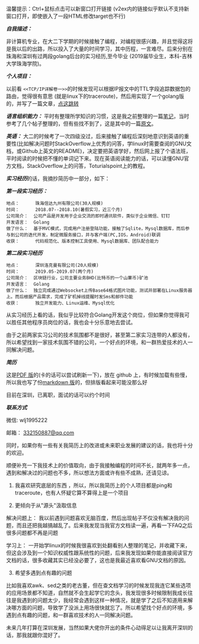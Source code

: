 温馨提示：Ctrl+鼠标点击可以新窗口打开链接 (v2ex内的链接似乎默认不支持新窗口打开，即使嵌入了一段HTML修改target也不行)

***自我描述：***

非计算机专业，在大二下学期的时候接触了编程，对编程很感兴趣，并且觉得这将是我以后的出路，所以投入了大量的时间学习，其中历程，一言难尽。后来分别在珠海和深圳有过两段golang后台的实习经历,至今毕业 (2019届毕业生，本科-吉林大学珠海学院)。

***个人项目：***

以前看 `<<TCP/IP详解卷一>>`的时候发现可以根据IP报文中的TTL字段追踪数据包的路由，觉得很有意思 (就是linux下的traceroute)，然后用实现了一个golang版的，并写了一篇文章，<a href="https://segmentfault.com/a/1190000020048492" target="_blank">点这跳转</a>



***语言组织能力：***
平时有整理所学知识的习惯，这是我之前整理的一篇<a href="https://github.com/wljgithub/for_interview/blob/master/resource/arts.md" target="_blank">笔记</a>，当时参考了几个帖子整理的，但有些找不到了，这是其中的一篇<a href="https://www.digitalocean.com/community/tutorials/how-to-view-and-configure-linux-logs-on-ubuntu-and-centos" target="_blank">原文</a>。



***英语：***
大二的时候考了一次四级没过，后来接触了编程后深刻地意识到英语的重要性(比如解决问题时StackOverflow上优秀的问答，学linux时需要查阅的GNU文档，或Github上英文的README)，决定要把英语学好，然后网上报了个语法班，平时阅读的时候把不懂的单词记下来。现在英语阅读能力的话，可以读懂GNU官方文档，StackOverflow上的问答，Toturialspoint上的教程。


***实习经历***的话，我摘抄简历中一部分，如下：

***第一段实习经历：***
```
地点：      珠海信达九州有限公司(30人规模)
时间：      2018.07--2018.10(暑假实习，近三个月)					
公司简介：  公司产品是开发用于企业交流的即时通讯软件，类似于企业微信、钉钉
开发语言：  Golang
做了什么：  基于MVC模式，完成用户注册登陆功能，接触了Sqlite，Mysql数据库，而后参与到公司的迭代开发，制定微服务接口，并与客户端(PC,IOS，Android)联调
收获：      代码规范化、版本控制工具使用、Mysql数据库、团队配合能力
```
***第二段实习经历***
```
地点：      深圳洛克曼有限公司(20人规模)
时间：      2019.05-2019.07(两个月)					
公司简介：  区块链行业，公司主要业务BHD(比特币的一个山寨币)矿池
开发语言：  Golang
做了什么：  独立完成通过Websocket上传Base64格式图片功能，测试并部署在Linux服务器上。而后根据产品需求，完成了矿机掉线提醒时发Sms和邮件功能
收获：      独立开发能力、Linux运维、Mysql优化
```


从实习经历上看的话，我似乎比较符合Golang开发这个岗位，但如果你觉得我可以胜任其他程序员岗位的话，我也会十分乐意地去尝试。

由于之前两家实习公司的技术氛围都不是很好，甚至第二家实习连带的人都没有，所以希望找到一家技术氛围不错的公司，一个好点的环境，和一群热爱技术的人一同解决问题。

***简历***

这是[PDF 版](https://github.com/wljgithub/for_interview/blob/master/resource/resumeWithContacts.pdf)的(卡的话可以尝试刷新一下)，放在 github 上，有时候加载有些慢，所以我也写了份[markdown 版](https://github.com/wljgithub/for_interview/blob/master/resource/resumeWithContacts.md)的，但排版看起来可能没那么好

目前在深圳，已离职，面试的话可以约个时间

***联系方式***

微信:  wlj1995222  

邮箱： 332150887@qq.com

同时，如果你有一些有关我简历上的改进或未来职业发展的建议的话，我也将十分的欢迎。


顺便补充一下我技术上的价值取向，由于我接触编程的时间不长，就两年多一点，遇到和解决过的问题也不多，所以想法方面或许有些不成熟，还请见谅。

1. 我喜欢研究底层的东西
	，所以，所以我简历上的个人项目都是ping和traceroute，也有人怀疑它算不算得上是一个项目


2. 更倾向于从"源头"汲取信息

解决问题上：
我以前遇到问题喜欢无脑百度，然后出现帖子不仅没有解决我的问题，而且还把我越搞越乱了。后来我发现当我官方文档读一遍，再看一下FAQ之后很多问题都不再是问题

学习上：
  一开始学linux的时候我很喜欢到处翻看别人整理的笔记，并收藏下来，但这会涉及到一个知识权威性跟系统性的问题，后来我发现如果你能直接阅读官方文档的话，很多收藏其实已经没必要了，这也是我最近喜欢看GNU文档的原因。


3. 希望多遇到点有趣的问题

  比如我喜欢awk、sed之类的老古董，但在查文档学习的时候发现我连它某些选项的应用场景都不知道，自然就不会生起学它的念头，我发现很多时候限制我成长往往是我遇到的问题太少，我经常会遇到这样一种情况，就是学了之后不知道用来解决哪方面的问题，导致学了没派上用场很快就忘了。所以希望找个好点的环境，多遇到点有趣的问题，和一群喜欢技术的人一同解决问题。

未来几年打算在深圳发展，当然如果大佬你开出的条件心动得足以让我离开深圳的话，那我就跟你混好了。



